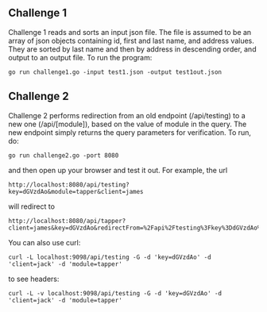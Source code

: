 ## Challenge 1

Challenge 1 reads and sorts an input json file. The file is assumed to be
an array of json objects containing id, first and last name, and address values.
They are sorted by last name and then by address in descending order, and output
to an output file. To run the program:

    go run challenge1.go -input test1.json -output test1out.json

## Challenge 2

Challenge 2 performs redirection from an old endpoint (/api/testing) to a new one
(/api/[module]), based on the value of module in the query. The new endpoint simply
returns the query parameters for verification. To run, do:

    go run challenge2.go -port 8080

and then open up your browser and test it out. For example, the url

    http://localhost:8080/api/testing?key=dGVzdAo&module=tapper&client=james

will redirect to

    http://localhost:8080/api/tapper?client=james&key=dGVzdAo&redirectFrom=%2Fapi%2Ftesting%3Fkey%3DdGVzdAo%26module%3Dtapper%26client%3Djames

You can also use curl:

    curl -L localhost:9098/api/testing -G -d 'key=dGVzdAo' -d 'client=jack' -d 'module=tapper'

to see headers:

    curl -L -v localhost:9098/api/testing -G -d 'key=dGVzdAo' -d 'client=jack' -d 'module=tapper'
